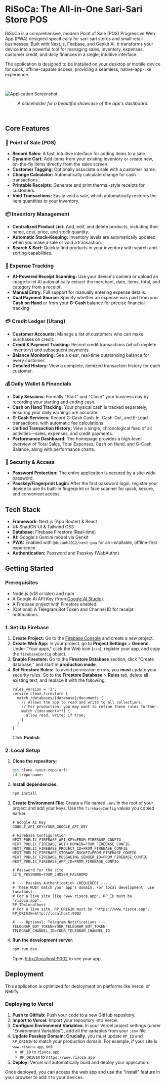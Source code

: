 
# RiSoCa: The All-in-One Sari-Sari Store POS

RiSoCa is a comprehensive, modern Point of Sale (POS) Progressive Web App (PWA) designed specifically for sari-sari stores and small retail businesses. Built with Next.js, Firebase, and Genkit AI, it transforms your device into a powerful tool for managing sales, inventory, expenses, customer credit, and daily finances in a single, intuitive interface.

The application is designed to be installed on your desktop or mobile device for quick, offline-capable access, providing a seamless, native-app-like experience.

<br/>

![Application Screenshot](https://placehold.co/1200x675.png?text=RiSoCa+App+Showcase)
*<p align="center" data-ai-hint="app dashboard">A placeholder for a beautiful showcase of the app's dashboard.</p>*

<br/>

## Core Features

### 🏪 Point of Sale (POS)
- **Record Sales:** A fast, intuitive interface for adding items to a sale.
- **Dynamic Cart:** Add items from your existing inventory or create new, on-the-fly items directly from the sales screen.
- **Customer Tagging:** Optionally associate a sale with a customer name.
- **Change Calculator:** Automatically calculate change for cash transactions.
- **Printable Receipts:** Generate and print thermal-style receipts for customers.
- **Void Transactions:** Easily void a sale, which automatically restores the item quantities to your inventory.

### 📦 Inventory Management
- **Centralized Product List:** Add, edit, and delete products, including their name, cost, price, and stock quantity.
- **Automatic Stock-Keeping:** Inventory levels are automatically updated when you make a sale or void a transaction.
- **Search & Sort:** Quickly find products in your inventory with search and sorting capabilities.

### 💸 Expense Tracking
- **AI-Powered Receipt Scanning:** Use your device's camera or upload an image to let AI automatically extract the merchant, date, items, total, and category from a receipt.
- **Manual Entry:** Full support for manually entering expense details.
- **Dual Payment Source:** Specify whether an expense was paid from your **Cash on Hand** or from your **G-Cash** balance for precise financial tracking.

### 💳 Credit Ledger (Utang)
- **Customer Accounts:** Manage a list of customers who can make purchases on credit.
- **Credit & Payment Tracking:** Record credit transactions (which deplete inventory) and subsequent payments.
- **Balance Monitoring:** See a clear, real-time outstanding balance for every customer.
- **Detailed History:** View a complete, itemized transaction history for each customer.

### 💰 Daily Wallet & Financials
- **Daily Sessions:** Formally "Start" and "Close" your business day by recording your starting and ending cash.
- **Cash on Hand Tracking:** Your physical cash is tracked separately, ensuring your daily earnings are accurate.
- **G-Cash Services:** Record G-Cash Cash-In, Cash-Out, and E-Load transactions, with automatic fee calculations.
- **Unified Transaction History:** View a single, chronological feed of all activities—sales, expenses, and credit payments.
- **Performance Dashboard:** The homepage provides a high-level overview of Total Sales, Total Expenses, Cash on Hand, and G-Cash Balance, along with performance charts.

### 🔐 Security & Access
- **Password Protection:** The entire application is secured by a site-wide password.
- **Passkey/Fingerprint Login:** After the first password login, register your device to use its built-in fingerprint or face scanner for quick, secure, and convenient access.

## Tech Stack

- **Framework:** Next.js (App Router) & React
- **UI:** ShadCN UI & Tailwind CSS
- **Database:** Firebase Firestore (Real-time)
- **AI:** Google's Gemini model via Genkit
- **PWA:** Enabled with `@ducanh2912/next-pwa` for an installable, offline-first experience.
- **Authentication:** Password and Passkey (WebAuthn)

## Getting Started

### Prerequisites

*   Node.js (v18 or later) and npm
*   A Google AI API Key (from [Google AI Studio](https://aistudio.google.com/)).
*   A Firebase project with Firestore enabled.
*   (Optional) A Telegram Bot Token and Channel ID for receipt notifications.

### 1. Set Up Firebase

1.  **Create Project:** Go to the [Firebase Console](https://console.firebase.google.com/) and create a new project.
2.  **Create Web App:** In your project, go to **Project Settings** > **General**. Under "Your apps," click the Web icon (`</>`), register your app, and copy the `firebaseConfig` object.
3.  **Enable Firestore:** Go to the **Firestore Database** section, click "Create database," and start in **production mode**.
4.  **Set Firestore Rules:** To avoid permission errors, you **must** update your security rules. Go to the **Firestore Database** > **Rules** tab, delete all existing text, and replace it with the following:
    ```
    rules_version = '2';
    service cloud.firestore {
      match /databases/{database}/documents {
        // Allows the app to read and write to all collections.
        // For production, you may want to refine these rules further.
        match /{document=**} {
          allow read, write: if true;
        }
      }
    }
    ```
    Click **Publish**.

### 2. Local Setup

1.  **Clone the repository:**
    ```bash
    git clone <your-repo-url>
    cd <repo-name>
    ```

2.  **Install dependencies:**
    ```bash
    npm install
    ```

3.  **Create Environment File:**
    Create a file named `.env` in the root of your project and add your keys. Use the `firebaseConfig` values you copied earlier.

    ```env
    # Google AI Key
    GOOGLE_API_KEY=YOUR_GOOGLE_API_KEY

    # Firebase Configuration
    NEXT_PUBLIC_FIREBASE_API_KEY=FROM_FIREBASE_CONFIG
    NEXT_PUBLIC_FIREBASE_AUTH_DOMAIN=FROM_FIREBASE_CONFIG
    NEXT_PUBLIC_FIREBASE_PROJECT_ID=FROM_FIREBASE_CONFIG
    NEXT_PUBLIC_FIREBASE_STORAGE_BUCKET=FROM_FIREBASE_CONFIG
    NEXT_PUBLIC_FIREBASE_MESSAGING_SENDER_ID=FROM_FIREBASE_CONFIG
    NEXT_PUBLIC_FIREBASE_APP_ID=FROM_FIREBASE_CONFIG
    
    # Password for the site
    SITE_PASSWORD=YOUR_CHOSEN_PASSWORD

    # --- Passkey Authentication (REQUIRED) ---
    # These MUST match your app's domain. For local development, use localhost.
    # For a live site like "www.risoca.app", RP_ID must be "risoca.app".
    RP_ID=localhost
    # For a live site, RP_ORIGIN must be "https://www.risoca.app".
    RP_ORIGIN=http://localhost:9002

    # --- Optional: Telegram Notifications ---
    TELEGRAM_BOT_TOKEN=YOUR_TELEGRAM_BOT_TOKEN
    TELEGRAM_CHANNEL_ID=YOUR_TELEGRAM_CHANNEL_ID
    ```

4.  **Run the development server:**
    ```bash
    npm run dev
    ```
    Open [http://localhost:9002](http://localhost:9002) to see your app.

## Deployment

This application is optimized for deployment on platforms like Vercel or Netlify.

### Deploying to Vercel

1.  **Push to GitHub:** Push your code to a new GitHub repository.
2.  **Import to Vercel:** Import your repository into Vercel.
3.  **Configure Environment Variables:** In your Vercel project settings (under "Environment Variables"), add all the variables from your `.env` file.
4.  **Update Passkey Domain:** **Crucially**, you must update `RP_ID` and `RP_ORIGIN` to match your production domain. For example, if your site is `www.risoca.app`, set:
    -   `RP_ID` to `risoca.app`
    -   `RP_ORIGIN` to `https://www.risoca.app`
5.  **Deploy:** Vercel will automatically build and deploy your application.

Once deployed, you can access the web app and use the "Install" feature in your browser to add it to your devices.
